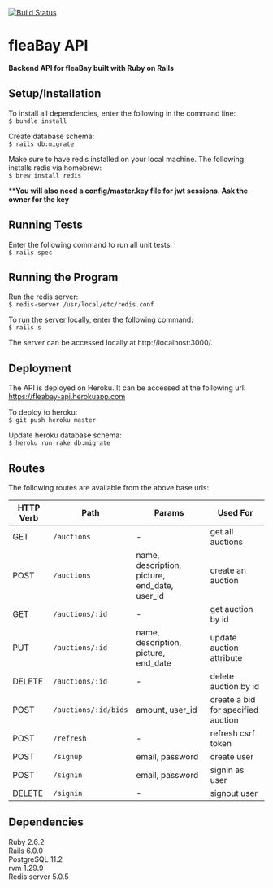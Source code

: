 [![Build Status](https://travis-ci.org/jchung722/fleaBay-api.svg?branch=master)](https://travis-ci.org/jchung722/fleaBay-api)
# fleaBay API

**Backend API for fleaBay built with Ruby on Rails**

## Setup/Installation
To install all dependencies, enter the following in the command line:  
```$ bundle install```

Create database schema:  
```$ rails db:migrate```
  
Make sure to have redis installed on your local machine. The following installs redis via homebrew:  
```$ brew install redis```  

****You will also need a config/master.key file for jwt sessions. Ask the owner for the key**

## Running Tests
Enter the following command to run all unit tests:   
```$ rails spec```

## Running the Program
Run the redis server:  
```$ redis-server /usr/local/etc/redis.conf```
  
To run the server locally, enter the following command:   
```$ rails s```

The server can be accessed locally at http://localhost:3000/.

## Deployment
The API is deployed on Heroku. It can be accessed at the following url:  
https://fleabay-api.herokuapp.com

To deploy to heroku:  
```$ git push heroku master```  

Update heroku database schema:  
```$ heroku run rake db:migrate```

## Routes
The following routes are available from the above base urls:  
  

| HTTP Verb | Path | Params | Used For |
| --------- | ---- | ------ | -------- |
| GET | `/auctions` | - | get all auctions |
| POST | `/auctions` | name, description, picture, end_date, user_id | create an auction |
| GET | `/auctions/:id` | - | get auction by id |
| PUT | `/auctions/:id` | name, description, picture, end_date | update auction attribute |
| DELETE | `/auctions/:id` |  - | delete auction by id |
| POST | `/auctions/:id/bids` |  amount, user_id | create a bid for specified auction |
| POST | `/refresh` | - | refresh csrf token |
| POST | `/signup` | email, password | create user |
| POST | `/signin` | email, password | signin as user |
| DELETE | `/signin` | - | signout user |
  
## Dependencies
Ruby 2.6.2  
Rails 6.0.0  
PostgreSQL 11.2  
rvm 1.29.9  
Redis server 5.0.5